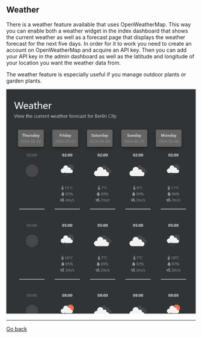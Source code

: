 ## Weather

There is a weather feature available that uses OpenWeatherMap. This way you can enable both a weather
widget in the index dashboard that shows the current weather as well as a forecast page that displays
the weather forecast for the next five days. In order for it to work you need to create an account on
OpenWeatherMap and acquire an API key. Then you can add your API key in the admin dashboard as well as
the latitude and longitude of your location you want the weather data from.

The weather feature is especially useful if you manage outdoor plants or garden plants.

<img src="gfx/Screenshot 2024-05-02 103339.png" alt="screenshot"/>

<p><hr/></p>

[Go back](index.md)